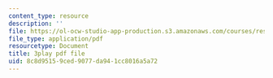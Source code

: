 ```yaml
---
content_type: resource
description: ''
file: https://ol-ocw-studio-app-production.s3.amazonaws.com/courses/res-6-006-video-demonstrations-in-lasers-and-optics-spring-2008/8c8d95159ced9077da941cc8016a5a72_hJfqUAKMEdw.pdf
file_type: application/pdf
resourcetype: Document
title: 3play pdf file
uid: 8c8d9515-9ced-9077-da94-1cc8016a5a72
---
```

